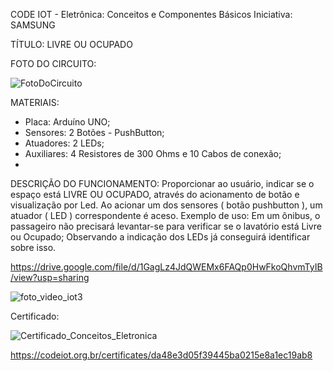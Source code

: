 CODE IOT - Eletrônica: Conceitos e Componentes Básicos
Iniciativa: SAMSUNG

TÍTULO: LIVRE OU OCUPADO

FOTO DO CIRCUITO:

![FotoDoCircuito](https://github.com/Sillmann/livre-ocupado-arduino-codeIOT/assets/58642347/6a6fd256-9a35-4919-a7c1-08de789701f7)


MATERIAIS: 
- Placa: Arduíno UNO; 
- Sensores: 2 Botões - PushButton; 
- Atuadores: 2 LEDs; 
- Auxiliares: 4 Resistores de 300 Ohms e 10 Cabos de conexão;
- 
DESCRIÇÃO DO FUNCIONAMENTO: Proporcionar ao usuário, indicar se o espaço está LIVRE OU 
OCUPADO, através do acionamento de botão e visualização por Led. 
Ao acionar um dos sensores ( botão pushbutton ), um atuador ( LED ) correspondente é aceso. 
Exemplo de uso: Em um ônibus, o passageiro não precisará levantar-se para verificar se o 
lavatório está Livre ou Ocupado; Observando a indicação dos LEDs já conseguirá identificar 
sobre isso.

https://drive.google.com/file/d/1GagLz4JdQWEMx6FAQp0HwFkoQhvmTyIB/view?usp=sharing

![foto_video_iot3](https://github.com/Sillmann/livre-ocupado-arduino-codeIOT/assets/58642347/ad5195aa-83ef-4f97-9d98-f02f737cbc97)

Certificado:

![Certificado_Conceitos_Eletronica](https://github.com/Sillmann/livre-ocupado-arduino-codeIOT/assets/58642347/9ccb59e5-d2a0-42b5-9524-a7001dc892ac)


https://codeiot.org.br/certificates/da48e3d05f39445ba0215e8a1ec19ab8


